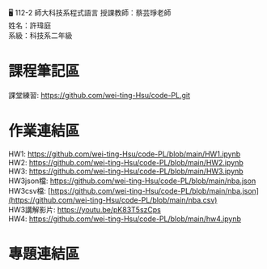 :desktop_computer: 112-2 師大科技系程式語言
授課教師：蔡芸琤老師<br/>
姓名：許瑋庭<br/>
系級：科技系二年級<br/>

# 課程筆記區
課堂練習: https://github.com/wei-ting-Hsu/code-PL.git <br/>
# 作業連結區
HW1: https://github.com/wei-ting-Hsu/code-PL/blob/main/HW1.ipynb <br/>
HW2: https://github.com/wei-ting-Hsu/code-PL/blob/main/HW2.ipynb <br/>
HW3: https://github.com/wei-ting-Hsu/code-PL/blob/main/HW3.ipynb <br/>
HW3json檔: https://github.com/wei-ting-Hsu/code-PL/blob/main/nba.json <br/>
HW3csv檔: [https://github.com/wei-ting-Hsu/code-PL/blob/main/nba.json](https://github.com/wei-ting-Hsu/code-PL/blob/main/nba.csv) <br/>
HW3講解影片: https://youtu.be/pK83T5szCps  <br/>
HW4: https://github.com/wei-ting-Hsu/code-PL/blob/main/hw4.ipynb
# 專題連結區
